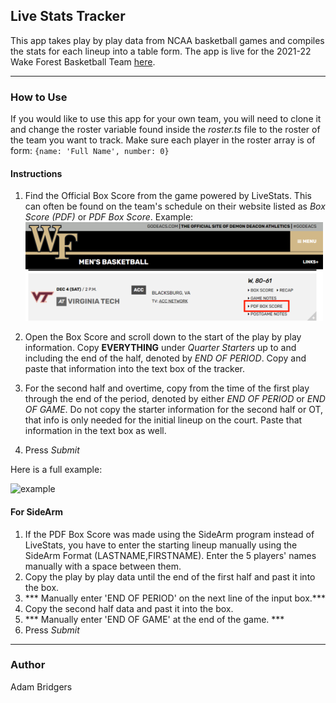 ## Live Stats Tracker
This app takes play by play data from NCAA basketball games and compiles the stats for each lineup into a table form. The app is live for the 2021-22 Wake Forest Basketball Team [here](https://awbridgers.github.io/live-stats-tracker/).
___
### How to Use
If you would like to use this app for your own team, you will need  to clone it and change the roster variable found inside the *roster.ts* file to the roster of the team you want to track. 
Make sure each player in the roster array is of form:  ```{name: 'Full Name', number: 0}```
#### Instructions
1. Find the Official Box Score from the game powered by LiveStats. This can often be found on the team's schedule on their website listed as *Box Score (PDF)* or *PDF Box Score*.  Example:
![Example](src/images/pdfBoxScore.png)

2. Open the Box Score and scroll down to the start of the play by play information. Copy **EVERYTHING** under *Quarter Starters* up to and including the end of the half, denoted by *END OF PERIOD*. Copy and paste that information into the text box of the tracker.
3. For the second half and overtime, copy from the time of the first play through the end of the period, denoted by either *END OF PERIOD* or *END OF GAME*. Do not copy the starter information for the second half or OT, that info is only needed for the initial lineup on the court. Paste that information in the text box as well.
4. Press *Submit* 

Here is a full example:

![example](https://media3.giphy.com/media/v1.Y2lkPTc5MGI3NjExaHcyZ3c2cjh3emt0d2V1Z3AwMXl4eXl5ZGR0cXhscXV1YXp3M2RmOCZlcD12MV9pbnRlcm5hbF9naWZfYnlfaWQmY3Q9Zw/Oq8zVdm5tFEHGkLJE5/giphy.gif)

#### For SideArm
1. If the PDF Box Score was made using the SideArm program instead of LiveStats, you have to enter the starting lineup manually using the SideArm Format (LASTNAME,FIRSTNAME). Enter the 5 players' names manually with a space between them.
2. Copy the play by play data until the end of the first half and past it into the box.
3. *** Manually enter 'END OF PERIOD' on the next line of the input box.***
4. Copy the second half data and past it into the box.
5. *** Manually enter 'END OF GAME' at the end of the game. ***
6. Press *Submit*
___
### Author
Adam Bridgers